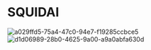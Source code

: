 # SQUIDAI
![a029ffd5-75a4-47c0-94e7-f19285ccbce5](https://github.com/sunny2708/SQUIDAI/assets/84954307/16915244-245d-45bb-8dd8-bbce905b0423)
![d1d06989-28b0-4625-9a00-a9a0abfa630d](https://github.com/sunny2708/SQUIDAI/assets/84954307/c83fdf7b-6a9b-46f6-ab3f-799ba64a052b)
